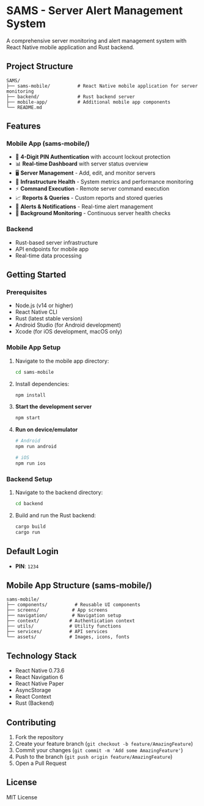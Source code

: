 # SAMS - Server Alert Management System

A comprehensive server monitoring and alert management system with React Native mobile application and Rust backend.

## Project Structure

```
SAMS/
├── sams-mobile/          # React Native mobile application for server monitoring
├── backend/              # Rust backend server
├── mobile-app/           # Additional mobile app components
└── README.md
```

## Features

### Mobile App (sams-mobile/)
- 🔐 **4-Digit PIN Authentication** with account lockout protection
- 📊 **Real-time Dashboard** with server status overview
- 🖥️ **Server Management** - Add, edit, and monitor servers
- 💓 **Infrastructure Health** - System metrics and performance monitoring
- ⚡ **Command Execution** - Remote server command execution
- 📈 **Reports & Queries** - Custom reports and stored queries
- 🚨 **Alerts & Notifications** - Real-time alert management
- 🔄 **Background Monitoring** - Continuous server health checks

### Backend
- Rust-based server infrastructure
- API endpoints for mobile app
- Real-time data processing

## Getting Started

### Prerequisites

- Node.js (v14 or higher)
- React Native CLI
- Rust (latest stable version)
- Android Studio (for Android development)
- Xcode (for iOS development, macOS only)

### Mobile App Setup

1. Navigate to the mobile app directory:
   ```bash
   cd sams-mobile
   ```

2. Install dependencies:
   ```bash
   npm install
   ```

3. **Start the development server**
   ```bash
   npm start
   ```

4. **Run on device/emulator**
   ```bash
   # Android
   npm run android

   # iOS
   npm run ios
   ```

### Backend Setup

1. Navigate to the backend directory:
   ```bash
   cd backend
   ```

2. Build and run the Rust backend:
   ```bash
   cargo build
   cargo run
   ```

## Default Login
- **PIN**: `1234`

## Mobile App Structure (sams-mobile/)
```
sams-mobile/
├── components/          # Reusable UI components
├── screens/            # App screens
├── navigation/         # Navigation setup
├── context/           # Authentication context
├── utils/             # Utility functions
├── services/          # API services
└── assets/            # Images, icons, fonts
```

## Technology Stack
- React Native 0.73.6
- React Navigation 6
- React Native Paper
- AsyncStorage
- React Context
- Rust (Backend)

## Contributing

1. Fork the repository
2. Create your feature branch (`git checkout -b feature/AmazingFeature`)
3. Commit your changes (`git commit -m 'Add some AmazingFeature'`)
4. Push to the branch (`git push origin feature/AmazingFeature`)
5. Open a Pull Request

## License

MIT License
